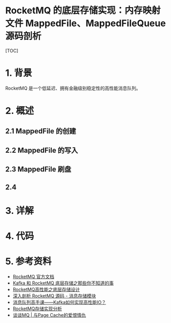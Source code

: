 # RocketMQ 的底层存储实现：内存映射文件 MappedFile、MappedFileQueue 源码剖析

[TOC]

# 1. 背景

RocketMQ 是一个低延迟、拥有金融级别稳定性的高性能消息队列。

# 2. 概述

## 2.1 MappedFile 的创建

## 2.2 MappedFile 的写入

## 2.3 MappedFile 刷盘

## 2.4 

## 

# 3. 详解

# 4. 代码

# 5. 参考资料

* [RocketMQ 官方文档](https://github.com/apache/rocketmq/blob/master/docs/cn/design.md)
* [Kafka 和 RocketMQ 底层存储之那些你不知道的事](https://xie.infoq.cn/article/24b51de341d66de6d1e737d65)
* [RocketMQ高性能之底层存储设计](https://mp.weixin.qq.com/s/yd1oQefnvrG1LLIoes8QAg)
* [深入剖析 RocketMQ 源码 - 消息存储模块](https://www.cnblogs.com/vivotech/p/15527500.html)
* [消息队列高手课——Kafka如何实现高性能IO？](https://time.geekbang.org/column/article/126493)
* [RocketMQ存储实现分析](http://www.daleizhou.tech/posts/rocketmq-store-commitlog.html)
* [谈谈MQ | 与Page Cache的爱恨情仇](https://zhangjunjia.github.io/2020/10/09/mq-page-cache/)